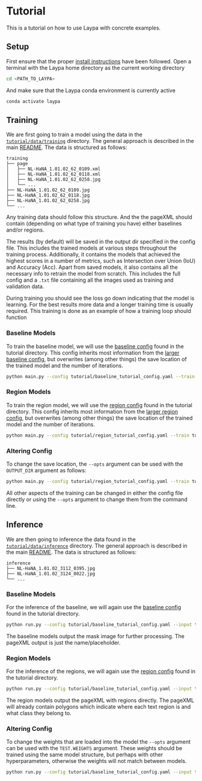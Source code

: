 # Tutorial
This is a tutorial on how to use Laypa with concrete examples. 

## Setup
First ensure that the proper [install instructions][setup_section] have been followed.
Open a terminal with the Laypa home directory as the current working directory

```sh
cd <PATH_TO_LAYPA>
```

And make sure that the Laypa conda environment is currently active

```sh
conda activate laypa
```

## Training
We are first going to train a model using the data in the [`tutorial/data/training`][training_link] directory. The general approach is described in the main [README][training_section]. The data is structured as follows:

```
training
├── page
│   ├── NL-HaNA_1.01.02_62_0109.xml
│   ├── NL-HaNA_1.01.02_62_0118.xml
│   ├── NL-HaNA_1.01.02_62_0258.jpg
│   └── ...
├── NL-HaNA_1.01.02_62_0109.jpg
├── NL-HaNA_1.01.02_62_0118.jpg
├── NL-HaNA_1.01.02_62_0258.jpg
└── ...
```

Any training data should follow this structure. And the the pageXML should contain (depending on what type of training you have) either baselines and/or regions.

The results (by default) will be saved in the output dir specified in the config file. This includes the trained models at various steps throughout the training process. Additionally, it contains the models that achieved the highest scores in a number of metrics, such as Intersection over Union (IoU) and Accuracy (Acc). Apart from saved models, it also contains all the necessary info to retrain the model from scratch. This includes the full config and a `.txt` file containing all the images used as training and validation data.

During training you should see the loss go down indicating that the model is learning. For the best results more data and a longer training time is usually required. This training is done as an example of how a training loop should function

### Baseline Models

To train the baseline model, we will use the [baseline config][baseline_config_link] found in the tutorial directory. This config inherits most information from the [larger baseline config][baseline_base_link], but overwrites (among other things) the save location of the trained model and the number of iterations.

```sh
python main.py --config tutorial/baseline_tutorial_config.yaml --train tutorial/data/train --val tutorial/data/validation
```

### Region Models

To train the region model, we will use the [region config][region_config_link] found in the tutorial directory. This config inherits most information from the [larger region config][region_base_link], but overwrites (among other things) the save location of the trained model and the number of iterations.

```sh
python main.py --config tutorial/region_tutorial_config.yaml --train tutorial/data/train --val tutorial/data/validation
```

### Altering Config

To change the save location, the `--opts` argument can be used with the `OUTPUT_DIR` argument as follows:
```sh
python main.py --config tutorial/region_tutorial_config.yaml --train tutorial/data/train --val tutorial/data/validation --opts OUTPUT_DIR tutorial/other_results
```

All other aspects of the training can be changed in either the config file directly or using the `--opts` argument to change them from the command line.



## Inference
We are then going to inference the data found in the [`tutorial/data/inference`][inference_link] directory. The general approach is described in the main [README][inference_section]. The data is structured as follows:

```
inference
├── NL-HaNA_1.01.02_3112_0395.jpg
├── NL-HaNA_1.01.02_3124_0022.jpg
└── ...
```

### Baseline Models
For the inference of the baseline, we will again use the [baseline config][baseline_config_link] found in the tutorial directory.

```sh
python run.py --config tutorial/baseline_tutorial_config.yaml --input tutorial/data/inference --output tutorial/inference_results
```
The baseline models output the mask image for further processing. The pageXML output is just the name/placeholder.

### Region Models
For the inference of the regions, we will again use the [region config][region_config_link] found in the tutorial directory.

```sh
python run.py --config tutorial/baseline_tutorial_config.yaml --input tutorial/data/inference --output tutorial/inference_results
```

The region models output the pageXML with regions directly. The pageXML will already contain polygons which indicate where each text region is and what class they belong to.

### Altering Config
To change the weights that are loaded into the model the `--opts` argument can be used with the `TEST.WEIGHTS` argument. These weights should be trained using the same model structure, but perhaps with other hyperparameters, otherwise the weights will not match between models.

```sh
python run.py --config tutorial/baseline_tutorial_config.yaml --input tutorial/data/train --output tutorial/inference_results --opts TEST.WEIGHTS <TRAINING_RUN>/checkpoints/<MODEL_NAME>.pth
```

<!-- Images and Links Shorthand-->
[setup_section]: ../README.md#setup
[training_section]: ../README.md#training
[inference_section]:../README.md#inference

[baseline_config_link]:baseline_tutorial_config.yaml
[region_config_link]:region_tutorial_config.yaml

[baseline_base_link]:../configs/segmentation/region/region_dataset.yaml
[region_base_link]:../configs/segmentation/region/region_dataset.yaml

[training_link]: data/training/
[inference_link]:data/inference/
